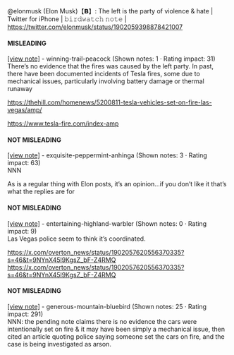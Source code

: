 @elonmusk (Elon Musk)【𝗕】: The left is the party of violence & hate | Twitter for iPhone | 𝚋𝚒𝚛𝚍𝚠𝚊𝚝𝚌𝚑 𝚗𝚘𝚝𝚎 | https://twitter.com/elonmusk/status/1902059398878421007

#### MISLEADING

[[view note]](https://x.com/i/birdwatch/n/1902067765659496626) - winning-trail-peacock (Shown notes: 1 · Rating impact: 31)\
There’s no evidence that the fires was caused by the left party. In past, there have been documented incidents of Tesla fires, some due to mechanical issues, particularly involving battery damage or thermal runaway

https://thehill.com/homenews/5200811-tesla-vehicles-set-on-fire-las-vegas/amp/

https://www.tesla-fire.com/index-amp

#### NOT MISLEADING

[[view note]](https://x.com/i/birdwatch/n/1902084118835314953) - exquisite-peppermint-anhinga (Shown notes: 3 · Rating impact: 63)\
NNN

As is a regular thing with Elon posts, it’s an opinion…if you don’t like it that’s what the replies are for


#### NOT MISLEADING

[[view note]](https://x.com/i/birdwatch/n/1902071742132035759) - entertaining-highland-warbler (Shown notes: 0 · Rating impact: 9)\
Las Vegas police seem to think it’s coordinated. 

https://x.com/overton_news/status/1902057620556370335?s=46&t=9NYnX45l9KgsZ_bF-Z4RMQ
https://x.com/overton_news/status/1902057620556370335?s=46&t=9NYnX45l9KgsZ_bF-Z4RMQ

#### NOT MISLEADING

[[view note]](https://x.com/i/birdwatch/n/1902070985991581825) - generous-mountain-bluebird (Shown notes: 25 · Rating impact: 291)\
NNN: the pending note claims there is no evidence the cars were intentionally set on fire & it may have been simply a mechanical issue, then cited an article quoting police saying someone set the cars on fire, and the case is being investigated as arson.
